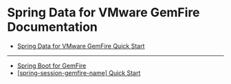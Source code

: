 # Spring Data for VMware GemFire Documentation
<!-- 
 Copyright (c) VMware, Inc. 2022. All rights reserved.
 Licensed to the Apache Software Foundation (ASF) under one or more contributor license
 agreements. See the NOTICE file distributed with this work for additional information regarding
 copyright ownership. The ASF licenses this file to You under the Apache License, Version 2.0 (the
 "License"); you may not use this file except in compliance with the License. You may obtain a
 copy of the License at
 
 http://www.apache.org/licenses/LICENSE-2.0
 
 Unless required by applicable law or agreed to in writing, software distributed under the License
 is distributed on an "AS IS" BASIS, WITHOUT WARRANTIES OR CONDITIONS OF ANY KIND, either express
 or implied. See the License for the specific language governing permissions and limitations under
 the License.
-->

* [Spring Data for VMware GemFire Quick Start](spring_data_landing_page.html)

---

* [Spring Boot for GemFire](https://docs.vmware.com/en/Spring-Boot-for-VMware-GemFire/index.html)
* [[spring-session-gemfire-name] Quick Start](https://docs.vmware.com/en/Spring-Session-for-VMware-GemFire/index.html)


